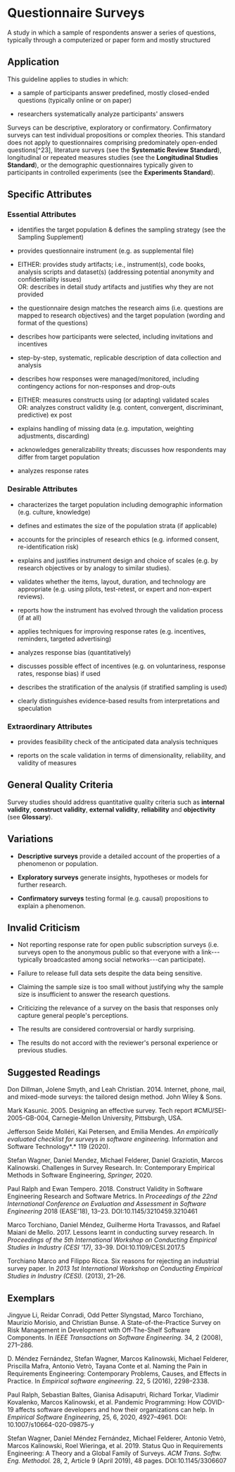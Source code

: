 # Questionnaire Surveys 
<standard name="Questionnaire Surveys">

A study in which a sample of respondents answer a series of questions,
typically through a computerized or paper form and mostly structured

## Application

This guideline applies to studies in which:

-   a sample of participants answer predefined, mostly closed-ended
    questions (typically online or on paper)

-   researchers systematically analyze participants' answers

Surveys can be descriptive, exploratory or confirmatory. Confirmatory
surveys can test individual propositions or complex theories. This
standard does not apply to questionnaires comprising predominately
open-ended questions[^23], literature surveys (see the **Systematic
Review Standard**), longitudinal or repeated measures studies (see the
**Longitudinal Studies Standard**), or the demographic questionnaires
typically given to participants in controlled experiments (see the
**Experiments Standard**).

## Specific Attributes 

### Essential Attributes 
<checklist name="Essential">

-	identifies the target population & defines the sampling strategy (see the Sampling Supplement)

-	provides questionnaire instrument (e.g. as supplemental file)

-	EITHER: provides study artifacts; i.e., instrument(s), code books, analysis scripts and dataset(s) (addressing potential anonymity and confidentiality issues) \
	 OR: describes in detail study artifacts and justifies why they are not provided

-	the questionnaire design matches the research aims (i.e. questions are mapped to research objectives) and the target population (wording and format of the questions)

-	describes how participants were selected, including invitations and incentives

-	step-by-step, systematic, replicable description of data collection and analysis 

-	describes how responses were managed/monitored, including contingency actions for non-responses and drop-outs

-	EITHER: measures constructs using (or adapting) validated scales  \
	 OR: analyzes construct validity (e.g. content, convergent, discriminant, predictive) ex post

-	explains handling of missing data (e.g. imputation, weighting adjustments, discarding)

-	acknowledges generalizability threats; discusses how respondents may differ from target population

-	analyzes response rates
</checklist>
     
### Desirable Attributes 	
<checklist name="Desirable">

-	characterizes the target population including demographic information (e.g. culture, knowledge)

-	defines and estimates the size of the population strata (if applicable)

-	accounts for the principles of research ethics (e.g. informed consent, re-identification risk)

-	explains and justifies instrument design and choice of scales (e.g. by research objectives or by analogy to similar studies).

-	validates whether the items, layout, duration, and technology are appropriate (e.g. using pilots, test-retest, or expert and non-expert reviews).

-	reports how the instrument has evolved through the validation process (if at all)

-	applies techniques for improving response rates (e.g. incentives, reminders, targeted advertising)

-	analyzes response bias (quantitatively)

-	discusses possible effect of incentives (e.g. on voluntariness, response rates, response bias) if used

-	describes the stratification of the analysis (if stratified sampling is used)

-	clearly distinguishes evidence-based results from interpretations and speculation
 </checklist>
     
### Extraordinary Attributes 	
<checklist name="Extraordinary">

-	provides feasibility check of the anticipated data analysis techniques

-	reports on the scale validation in terms of dimensionality, reliability, and validity of measures
</checklist>

## General Quality Criteria 

Survey studies should address quantitative quality criteria such
as **internal validity**, **construct validity**, **external validity**,
**reliability** and **objectivity** (see **Glossary**).

## Variations 

-   **Descriptive surveys** provide a detailed account of the properties
    of a phenomenon or population.

-   **Exploratory surveys** generate insights, hypotheses or models for
    further research.

-   **Confirmatory surveys** testing formal (e.g. causal) propositions
    to explain a phenomenon.

## Invalid Criticism 

-   Not reporting response rate for open public subscription surveys
    (i.e. surveys open to the anonymous public so that everyone with a
    link---typically broadcasted among social networks---can
    participate).

-   Failure to release full data sets despite the data being sensitive.

-   Claiming the sample size is too small without justifying why the
    sample size is insufficient to answer the research questions.

-   Criticizing the relevance of a survey on the basis that responses
    only capture general people's perceptions.

-   The results are considered controversial or hardly surprising.

-   The results do not accord with the reviewer's personal experience or
    previous studies.

## Suggested Readings 

Don Dillman, Jolene Smyth, and Leah Christian. 2014. Internet, phone,
mail, and mixed-mode surveys: the tailored design method. John Wiley &
Sons.

Mark Kasunic. 2005. Designing an effective survey. Tech report
\#CMU/SEI-2005-GB-004, Carnegie-Mellon University, Pittsburgh, USA.

Jefferson Seide Molléri, Kai Petersen, and Emilia Mendes. *An
empirically evaluated checklist for surveys in software engineering.*
Information and Software Technology*.* 119 (2020).

Stefan Wagner, Daniel Mendez, Michael Felderer, Daniel Graziotin, Marcos
Kalinowski. Challenges in Survey Research. In: Contemporary Empirical
Methods in Software Engineering, *Springer,* 2020.

Paul Ralph and Ewan Tempero. 2018. Construct Validity in Software
Engineering Research and Software Metrics. In *Proceedings of the 22nd
International Conference on Evaluation and Assessment in Software
Engineering* 2018 (EASE'18), 13–23. DOI:10.1145/3210459.3210461

Marco Torchiano, Daniel Méndez, Guilherme Horta Travassos, and Rafael
Maiani de Mello. 2017. Lessons learnt in conducting survey research. In
*Proceedings of the 5th International Workshop on Conducting Empirical
Studies in Industry (CESI '17)*, 33–39. DOI:10.1109/CESI.2017.5

Torchiano Marco and Filippo Ricca. Six reasons for rejecting an
industrial survey paper. In *2013 1st International Workshop on
Conducting Empirical Studies in Industry (CESI).* (2013), 21–26.

## Exemplars 

Jingyue Li, Reidar Conradi, Odd Petter Slyngstad, Marco Torchiano,
Maurizio Morisio, and Christian Bunse. A State-of-the-Practice Survey on
Risk Management in Development with Off-The-Shelf Software Components.
In *IEEE Transactions on Software Engineering*. 34, 2 (2008), 271–286.

D. Méndez Fernández, Stefan Wagner, Marcos Kalinowski, Michael Felderer,
Priscilla Mafra, Antonio Vetrò, Tayana Conte et al. Naming the Pain in
Requirements Engineering: Contemporary Problems, Causes, and Effects in
Practice. In *Empirical software engineering*. 22, 5 (2016), 2298–2338.

Paul Ralph, Sebastian Baltes, Gianisa Adisaputri, Richard Torkar,
Vladimir Kovalenko, Marcos Kalinowski, et al. Pandemic Programming: How
COVID-19 affects software developers and how their organizations can
help. In *Empirical Software Engineering*, 25, 6, 2020, 4927–4961. DOI:
10.1007/s10664-020-09875-y

Stefan Wagner, Daniel Méndez Fernández, Michael Felderer, Antonio Vetrò,
Marcos Kalinowski, Roel Wieringa, et al. 2019. Status Quo in
Requirements Engineering: A Theory and a Global Family of Surveys. *ACM
Trans. Softw. Eng. Methodol.* 28, 2, Article 9 (April 2019), 48 pages.
DOI:10.1145/3306607
</standard>